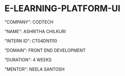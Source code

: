 # E-LEARNING-PLATFORM-UI

"COMPANY": CODTECH

"NAME": ASHRITHA CHILKURI

"INTERN ID": CT04DN1110

"DOMAIN": FRONT END DEVELOPMENT

"DURATION": 4 WEEKS

"MENTOR": NEELA SANTOSH

